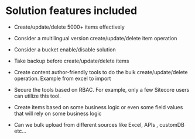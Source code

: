 # Solution features included

* Create/update/delete 5000+ items effectively

* Consider a multilingual version create/update/delete item operation

* Consider a bucket enable/disable solution

* Take backup before create/update/delete items

* Create content author-friendly tools to do the bulk create/update/delete operation. Example from excel to import

* Secure the tools based on RBAC. For example, only a few Sitecore users can utilize this tool.

* Create items based on some business logic or even some field values that will rely on some business logic

* Can we bulk upload from different sources like Excel, APIs , customDB etc…
